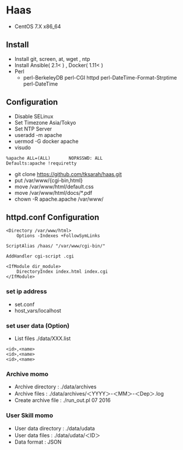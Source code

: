 # Haas
* CentOS 7.X x86_64

## Install

* Install git, screen, at, wget , ntp
* Install Ansible( 2.1< ) , Docker( 1.11< )
* Perl
  * perl-BerkeleyDB perl-CGI httpd perl-DateTime-Format-Strptime perl-DateTime

## Configuration

* Disable SELinux
* Set Timezone Asia/Tokyo
* Set NTP Server
* useradd -m apache
* uermod -G docker apache
* visudo
```
%apache ALL=(ALL)       NOPASSWD: ALL
Defaults:apache !requiretty
```
* git clone https://github.com/tksarah/haas.git
* put /var/www/{cgi-bin,html}
* move /var/www/html/default.css
* move /var/www/html/docs/*.pdf
* chown -R apache.apache /var/www/

## httpd.conf Configuration
```
<Directory /var/www/html>
    Options -Indexes +FollowSymLinks

ScriptAlias /haas/ "/var/www/cgi-bin/"

AddHandler cgi-script .cgi

<IfModule dir_module>
    DirectoryIndex index.html index.cgi
</IfModule>

```

### set ip address 

* set.conf
* host_vars/localhost

### set user data (Option)

* List files ./data/XXX.list
```
<id>,<name>
<id>,<name>
<id>,<name>
```

### Archive momo

* Archive directory : ./data/archives
* Archive files : ./data/archives/＜YYYY＞-＜MM＞-＜Dep＞.log
* Create archive file : ./run_out.pl 07 2016

### User Skill momo

* User data directory : ./data/udata
* User data files : ./data/udata/＜ID＞
* Data format : JSON
